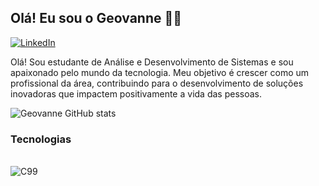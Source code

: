 ## Olá! Eu sou o Geovanne ✊🏽

[![LinkedIn](https://img.shields.io/badge/LinkedIn-0077B5?style=for-the-badge&logo=linkedin&logoColor=white)](https://www.linkedin.com/in/geovannesp/)

Olá! Sou estudante de Análise e Desenvolvimento de Sistemas e sou apaixonado pelo mundo da tecnologia. Meu objetivo é crescer como um profissional da área, 
contribuindo para o desenvolvimento de soluções inovadoras que impactem positivamente a vida das pessoas. 

![Geovanne GitHub stats](https://github-readme-stats.vercel.app/api?username=Geo-SP&show_icons=true&theme=dracula)
### Tecnologias
<div style="display: inline_block"><br/>
  <img align="center" alt="C99" src="<img src="https://cdn.jsdelivr.net/gh/devicons/devicon/icons/c/c-original.svg" />
</div>


